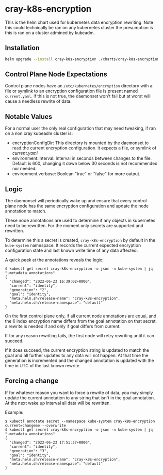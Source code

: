 # cray-k8s-encryption

This is the helm chart used for kubernetes data encryption rewriting. Note this could technically be ran on any kubernetes cluster the presumption is this is ran on a cluster admined by kubeadm.

## Installation

```sh
helm upgrade --install cray-k8s-encryption ./charts/cray-k8s-encryption
```

## Control Plane Node Expectations

Control plane nodes have an `/etc/kubernetes/encryption` directory with a file or symlink to an encryption configuration file is present named `current.yaml`. If this is not true, the daemonset won't fail but at worst will cause a needless rewrite of data.

## Notable Values

For a normal user the only real configuration that may need tweaking, if ran on a non cray kubeadm cluster is:
- encryptionConfigDir: This directory is mounted by the daemonset to read the current encryption configuration. It expects a file, or symlink of *current.yaml*
- environment.interval: Interval in seconds between changes to the file. Default is 600, changing it down below 30 seconds is not recommended nor needed.
- environment.verbose: Boolean "true" or "false" for more output.

## Logic

The daemonset will periodically wake up and ensure that every control plane node has the same encryption configuration and update the node annotation to match.

These node annotations are used to determine if any objects in kubernetes need to be rewritten. For the moment only secrets are supported and rewritten.

To determine this a secret is created, `cray-k8s-encryption` by default in the `kube-system` namespace. It records the current expected encryption configuration state and last known write time of any data affected.

A quick peek at the annotations reveals the logic:

```text
$ kubectl get secret cray-k8s-encryption -o json -n kube-system | jq ".metadata.annotations"
{
  "changed": "2022-06-23 16:39:02+0000",
  "current": "identity",
  "generation": "2",
  "goal": "identity",
  "meta.helm.sh/release-name": "cray-k8s-encryption",
  "meta.helm.sh/release-namespace": "default"
}
```

On the first control plane only, if all current node annotations are equal, and the 0 index encryption name differs from the goal annotation on that secret, a rewrite is needed if and only if goal differs from current.

If for any reason rewriting fails, the first node will retry rewriting until it can succeed.

If it does succeed, the current encryption string is updated to match the goal and all further updates to any data will not happen. At that time the generation is incremented and the changed annotation is updated with the time in UTC of the last known rewrite.

## Forcing a change

If for whatever reason you want to force a rewrite of data, you may simply update the current annotation to any string that isn't in the goal annotation. At the next
wake up interval all data will be rewritten.

Example:

```text
$ kubectl annotate secret --namespace kube-system cray-k8s-encryption current=changeme --overwrite
$ kubectl get secret cray-k8s-encryption -o json -n kube-system | jq ".metadata.annotations"
{
  "changed": "2022-06-23 17:51:37+0000",
  "current": "identity",
  "generation": "3",
  "goal": "identity",
  "meta.helm.sh/release-name": "cray-k8s-encryption",
  "meta.helm.sh/release-namespace": "default"
}
```
